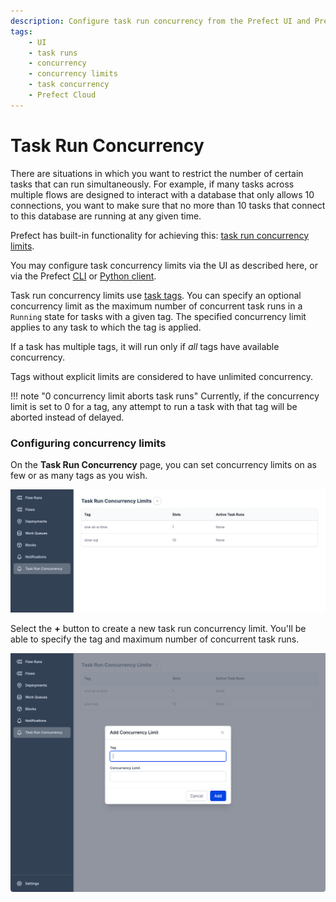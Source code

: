 ```yaml
---
description: Configure task run concurrency from the Prefect UI and Prefect Cloud.
tags:
    - UI
    - task runs
    - concurrency
    - concurrency limits
    - task concurrency
    - Prefect Cloud
---
```


# Task Run Concurrency

There are situations in which you want to restrict the number of certain tasks that can run simultaneously. For example, if many tasks across multiple flows are designed to interact with a database that only allows 10 connections, you want to make sure that no more than 10 tasks that connect to this database are running at any given time.

Prefect has built-in functionality for achieving this: [task run concurrency limits](/concepts/tasks/#task-run-concurrency-limits).

You may configure task concurrency limits via the UI as described here, or via the Prefect [CLI](/concepts/tasks/#cli) or [Python client](/concepts/tasks/#python-client).

Task run concurrency limits use [task tags](/concepts/tasks/#tags). You can specify an optional concurrency limit as the maximum number of concurrent task runs in a `Running` state for tasks with a given tag. The specified concurrency limit applies to any task to which the tag is applied.

If a task has multiple tags, it will run only if _all_ tags have available concurrency. 

Tags without explicit limits are considered to have unlimited concurrency.

!!! note "0 concurrency limit aborts task runs"
    Currently, if the concurrency limit is set to 0 for a tag, any attempt to run a task with that tag will be aborted instead of delayed.

### Configuring concurrency limits

On the **Task Run Concurrency** page, you can set concurrency limits on as few or as many tags as you wish. 

![Viewing task run concurrency limits in the Prefect UI](../img/ui/task-run-concurrency.png)

Select the **+** button to create a new task run concurrency limit. You'll be able to specify the tag and maximum number of concurrent task runs.

![Adding a new task run concurrency limit in the Prefect UI](../img/ui/add-concurrency-limit.png)
